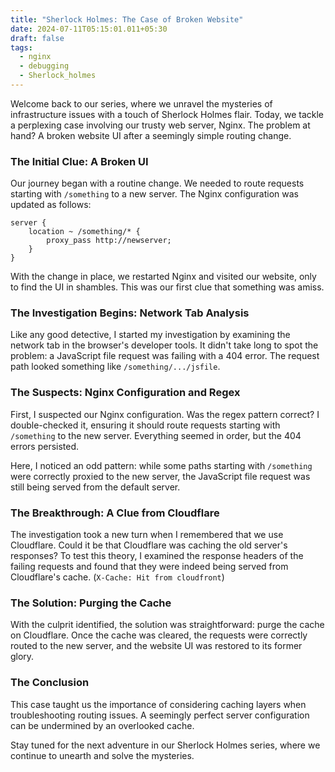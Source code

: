 ```yaml
---
title: "Sherlock Holmes: The Case of Broken Website"
date: 2024-07-11T05:15:01.011+05:30
draft: false
tags:
  - nginx
  - debugging
  - Sherlock_holmes
---
```

Welcome back to our series, where we unravel the mysteries of infrastructure issues with a touch of Sherlock Holmes flair. Today, we tackle a perplexing case involving our trusty web server, Nginx. The problem at hand? A broken website UI after a seemingly simple routing change.

### The Initial Clue: A Broken UI

Our journey began with a routine change. We needed to route requests starting with `/something` to a new server. The Nginx configuration was updated as follows:

```nginx
server {
    location ~ /something/* {
        proxy_pass http://newserver;
    }
}
```

With the change in place, we restarted Nginx and visited our website, only to find the UI in shambles. This was our first clue that something was amiss.

### The Investigation Begins: Network Tab Analysis

Like any good detective, I started my investigation by examining the network tab in the browser's developer tools. It didn't take long to spot the problem: a JavaScript file request was failing with a 404 error. The request path looked something like `/something/.../jsfile`.

### The Suspects: Nginx Configuration and Regex

First, I suspected our Nginx configuration. Was the regex pattern correct? I double-checked it, ensuring it should route requests starting with `/something` to the new server. Everything seemed in order, but the 404 errors persisted. 

Here, I noticed an odd pattern: while some paths starting with `/something` were correctly proxied to the new server, the JavaScript file request was still being served from the default server.

### The Breakthrough: A Clue from Cloudflare

The investigation took a new turn when I remembered that we use Cloudflare. Could it be that Cloudflare was caching the old server's responses? To test this theory, I examined the response headers of the failing requests and found that they were indeed being served from Cloudflare's cache. (`X-Cache: Hit from cloudfront`)

### The Solution: Purging the Cache

With the culprit identified, the solution was straightforward: purge the cache on Cloudflare. Once the cache was cleared, the requests were correctly routed to the new server, and the website UI was restored to its former glory.

### The Conclusion

This case taught us the importance of considering caching layers when troubleshooting routing issues. A seemingly perfect server configuration can be undermined by an overlooked cache.

Stay tuned for the next adventure in our Sherlock Holmes series, where we continue to unearth and solve the mysteries.